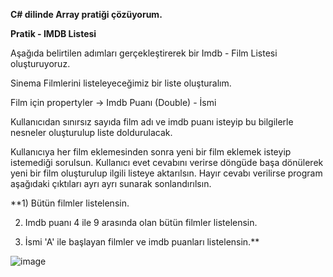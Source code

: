 **C# dilinde Array pratiği çözüyorum.**

**Pratik - IMDB Listesi**

Aşağıda belirtilen adımları gerçekleştirerek bir Imdb - Film Listesi oluşturuyoruz.

Sinema Filmlerini listeleyeceğimiz bir liste oluşturalım.

Film için propertyler -> Imdb Puanı (Double) - İsmi 

Kullanıcıdan sınırsız sayıda film adı ve imdb puanı isteyip bu bilgilerle nesneler oluşturulup liste doldurulacak.

 Kullanıcıya her film eklemesinden sonra yeni bir film eklemek isteyip istemediği sorulsun. Kullanıcı evet cevabını verirse döngüde başa dönülerek yeni bir film oluşturulup ilgili listeye aktarılsın. Hayır cevabı verilirse program aşağıdaki çıktıları ayrı ayrı sunarak sonlandırılsın.

 **1) Bütün filmler listelensin.

 2) Imdb puanı 4 ile 9 arasında olan bütün filmler listelensin.

 3) İsmi 'A' ile başlayan filmler ve imdb puanları listelensin.**
 

![image](https://github.com/user-attachments/assets/8790aaa5-3142-4719-9487-69d081feaee3)
